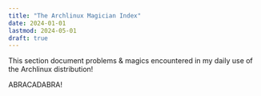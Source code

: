 ```yaml
---
title: "The Archlinux Magician Index"
date: 2024-01-01
lastmod: 2024-05-01
draft: true
---
```


This section document problems & magics encountered in my daily use of the Archlinux distribution!

ABRACADABRA!